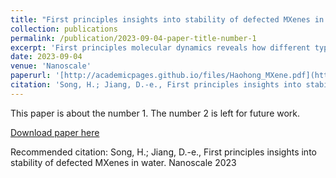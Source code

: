 ```yaml
---
title: "First principles insights into stability of defected MXenes in water"
collection: publications
permalink: /publication/2023-09-04-paper-title-number-1
excerpt: 'First principles molecular dynamics reveals how different types of defects on the Ti3C2Tx MXene surface influence its interaction with water.'
date: 2023-09-04
venue: 'Nanoscale'
paperurl: '[http://academicpages.github.io/files/Haohong_MXene.pdf](https://github.com/hsong06/hsong06.github.io/blob/master/files/Haohong_MXene.pdf)'
citation: 'Song, H.; Jiang, D.-e., First principles insights into stability of defected MXenes in water. Nanoscale 2023.'
---
```

This paper is about the number 1. The number 2 is left for future work.

[Download paper here](https://github.com/hsong06/hsong06.github.io/blob/master/files/Haohong_MXene.pdf)

Recommended citation: Song, H.; Jiang, D.-e., First principles insights into stability of defected MXenes in water. Nanoscale 2023
